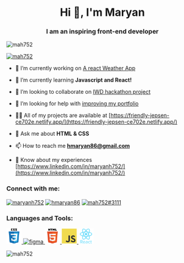 <h1 align="center">Hi 👋, I'm Maryan</h1>
<h3 align="center">I am an inspiring front-end developer</h3>

<p align="left"> <img src="https://komarev.com/ghpvc/?username=mah752&label=Profile%20views&color=0e75b6&style=flat" alt="mah752" /> </p>

<p align="left"> <a href="https://github.com/ryo-ma/github-profile-trophy"><img src="https://github-profile-trophy.vercel.app/?username=mah752" alt="mah752" /></a> </p>

- 🔭 I’m currently working on [A react Weather App](https://heuristic-shaw-a37fd4.netlify.app/)

- 🌱 I’m currently learning **Javascript and React!**

- 👯 I’m looking to collaborate on [IWD hackathon project](https://github.com/IWD-2022-Team4/)

- 🤝 I’m looking for help with [improving my portfolio](https://friendly-jepsen-ce702e.netlify.app/)

- 👨‍💻 All of my projects are available at [https://friendly-jepsen-ce702e.netlify.app/](https://friendly-jepsen-ce702e.netlify.app/)

- 💬 Ask me about **HTML & CSS**

- 📫 How to reach me **hmaryan86@gmail.com**

- 📄 Know about my experiences [https://www.linkedin.com/in/maryanh752/](https://www.linkedin.com/in/maryanh752/)

<h3 align="left">Connect with me:</h3>
<p align="left">
<a href="https://linkedin.com/in/maryanh752" target="blank"><img align="center" src="https://raw.githubusercontent.com/rahuldkjain/github-profile-readme-generator/master/src/images/icons/Social/linked-in-alt.svg" alt="maryanh752" height="30" width="40" /></a>
<a href="https://codesandbox.com/hmaryan86" target="blank"><img align="center" src="https://raw.githubusercontent.com/rahuldkjain/github-profile-readme-generator/master/src/images/icons/Social/codesandbox.svg" alt="hmaryan86" height="30" width="40" /></a>
<a href="https://discord.gg/mah752#3111" target="blank"><img align="center" src="https://raw.githubusercontent.com/rahuldkjain/github-profile-readme-generator/master/src/images/icons/Social/discord.svg" alt="mah752#3111" height="30" width="40" /></a>
</p>

<h3 align="left">Languages and Tools:</h3>
<p align="left"> <a href="https://www.w3schools.com/css/" target="_blank" rel="noreferrer"> <img src="https://raw.githubusercontent.com/devicons/devicon/master/icons/css3/css3-original-wordmark.svg" alt="css3" width="40" height="40"/> </a> <a href="https://www.figma.com/" target="_blank" rel="noreferrer"> <img src="https://www.vectorlogo.zone/logos/figma/figma-icon.svg" alt="figma" width="40" height="40"/> </a> <a href="https://www.w3.org/html/" target="_blank" rel="noreferrer"> <img src="https://raw.githubusercontent.com/devicons/devicon/master/icons/html5/html5-original-wordmark.svg" alt="html5" width="40" height="40"/> </a> <a href="https://developer.mozilla.org/en-US/docs/Web/JavaScript" target="_blank" rel="noreferrer"> <img src="https://raw.githubusercontent.com/devicons/devicon/master/icons/javascript/javascript-original.svg" alt="javascript" width="40" height="40"/> </a> <a href="https://reactjs.org/" target="_blank" rel="noreferrer"> <img src="https://raw.githubusercontent.com/devicons/devicon/master/icons/react/react-original-wordmark.svg" alt="react" width="40" height="40"/> </a> </p>

<p><img align="center" src="https://github-readme-stats.vercel.app/api/top-langs?username=mah752&show_icons=true&locale=en&layout=compact" alt="mah752" /></p>
